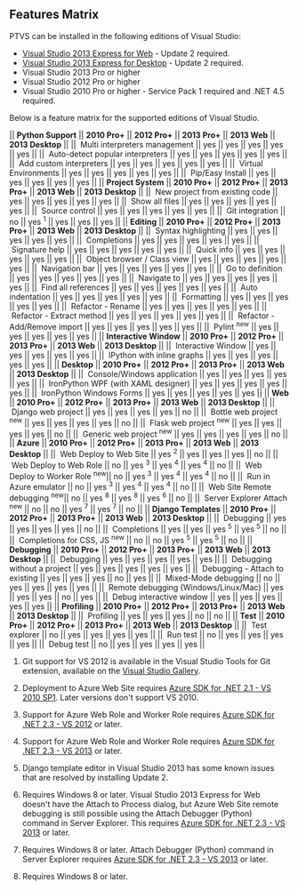 Features Matrix
---------------

PTVS can be installed in the following editions of Visual Studio:

* [Visual Studio 2013 Express for Web](http://www.microsoft.com/en-us/download/details.aspx?id=40747) - Update 2 required.
* [Visual Studio 2013 Express for Desktop](http://www.microsoft.com/en-us/download/details.aspx?id=40787) - Update 2 required.
* Visual Studio 2013 Pro or higher
* Visual Studio 2012 Pro or higher
* Visual Studio 2010 Pro or higher - Service Pack 1 required and .NET 4.5 required.

Below is a feature matrix for the supported editions of Visual Studio.

|| **Python Support**                            || **2010 Pro+**    || **2012 Pro+**    || **2013 Pro+**    || **2013 Web**     || **2013 Desktop** ||
|| &nbsp;Multi interpreters management           || yes              || yes              || yes              || yes              || yes              ||
|| &nbsp;Auto-detect popular interpreters        || yes              || yes              || yes              || yes              || yes              ||
|| &nbsp;Add custom interpreters                 || yes              || yes              || yes              || yes              || yes              ||
|| &nbsp;Virtual Environments                    || yes              || yes              || yes              || yes              || yes              ||
|| &nbsp;Pip/Easy Install                        || yes              || yes              || yes              || yes              || yes              ||
|| **Project System**                            || **2010 Pro+**    || **2012 Pro+**    || **2013 Pro+**    || **2013 Web**     || **2013 Desktop** ||
|| &nbsp;New project from existing code          || yes              || yes              || yes              || yes              || yes              ||
|| &nbsp;Show all files                          || yes              || yes              || yes              || yes              || yes              ||
|| &nbsp;Source control                          || yes              || yes              || yes              || yes              || yes              ||
|| &nbsp;Git integration                         || no               || yes <sup>1</sup> || yes              || yes              || yes              ||
|| **Editing**                                   || **2010 Pro+**    || **2012 Pro+**    || **2013 Pro+**    || **2013 Web**     || **2013 Desktop** ||
|| &nbsp;Syntax highlighting                     || yes              || yes              || yes              || yes              || yes              ||
|| &nbsp;Completions                             || yes              || yes              || yes              || yes              || yes              ||
|| &nbsp;Signature help                          || yes              || yes              || yes              || yes              || yes              ||
|| &nbsp;Quick info                              || yes              || yes              || yes              || yes              || yes              ||
|| &nbsp;Object browser / Class view             || yes              || yes              || yes              || yes              || yes              ||
|| &nbsp;Navigation bar                          || yes              || yes              || yes              || yes              || yes              ||
|| &nbsp;Go to definition                        || yes              || yes              || yes              || yes              || yes              ||
|| &nbsp;Navigate to                             || yes              || yes              || yes              || yes              || yes              ||
|| &nbsp;Find all references                     || yes              || yes              || yes              || yes              || yes              ||
|| &nbsp;Auto indentation                        || yes              || yes              || yes              || yes              || yes              ||
|| &nbsp;Formatting                              || yes              || yes              || yes              || yes              || yes              ||
|| &nbsp;Refactor - Rename                       || yes              || yes              || yes              || yes              || yes              ||
|| &nbsp;Refactor - Extract method               || yes              || yes              || yes              || yes              || yes              ||
|| &nbsp;Refactor - Add/Remove import            || yes              || yes              || yes              || yes              || yes              ||
|| &nbsp;Pylint <sup>new</sup>                   || yes              || yes              || yes              || yes              || yes              ||
|| **Interactive Window**                        || **2010 Pro+**    || **2012 Pro+**    || **2013 Pro+**    || **2013 Web**     || **2013 Desktop** ||
|| &nbsp;Interactive Window                      || yes              || yes              || yes              || yes              || yes              ||
|| &nbsp;IPython with inline graphs              || yes              || yes              || yes              || yes              || yes              ||
|| **Desktop**                                   || **2010 Pro+**    || **2012 Pro+**    || **2013 Pro+**    || **2013 Web**     || **2013 Desktop** ||
|| &nbsp;Console/Windows application             || yes              || yes              || yes              || yes              || yes              ||
|| &nbsp;IronPython WPF (with XAML designer)     || yes              || yes              || yes              || yes              || yes              ||
|| &nbsp;IronPython Windows Forms                || yes              || yes              || yes              || yes              || yes              ||
|| **Web**                                       || **2010 Pro+**    || **2012 Pro+**    || **2013 Pro+**    || **2013 Web**     || **2013 Desktop** ||
|| &nbsp;Django web project                      || yes              || yes              || yes              || yes              || no               ||
|| &nbsp;Bottle web project <sup>new</sup>       || yes              || yes              || yes              || yes              || no               ||
|| &nbsp;Flask web project <sup>new</sup>        || yes              || yes              || yes              || yes              || no               ||
|| &nbsp;Generic web project <sup>new</sup>      || yes              || yes              || yes              || yes              || no               ||
|| **Azure**                                     || **2010 Pro+**    || **2012 Pro+**    || **2013 Pro+**    || **2013 Web**     || **2013 Desktop** ||
|| &nbsp;Web Deploy to Web Site                  || yes <sup>2</sup> || yes              || yes              || yes              || no               ||
|| &nbsp;Web Deploy to Web Role                  || no               || yes <sup>3</sup> || yes <sup>4</sup> || yes <sup>4</sup> || no               ||
|| &nbsp;Web Deploy to Worker Role <sup>new</sup>|| no               || yes <sup>3</sup> || yes <sup>4</sup> || yes <sup>4</sup> || no               ||
|| &nbsp;Run in Azure emulator                   || no               || yes <sup>3</sup> || yes <sup>4</sup> || yes <sup>4</sup> || no               ||
|| &nbsp;Web Site Remote debugging <sup>new</sup>|| no               || yes <sup>8</sup> || yes <sup>8</sup> || yes <sup>6</sup> || no               ||
|| &nbsp;Server Explorer Attach <sup>new</sup>   || no               || no               || yes <sup>7</sup> || yes <sup>7</sup> || no               ||
|| **Django Templates**                          || **2010 Pro+**    || **2012 Pro+**    || **2013 Pro+**    || **2013 Web**     || **2013 Desktop** ||
|| &nbsp;Debugging                               || yes              || yes              || yes              || yes              || no               ||
|| &nbsp;Completions                             || yes              || yes              || yes <sup>5</sup> || yes <sup>5</sup> || no               ||
|| &nbsp;Completions for CSS, JS <sup>new</sup>  || no               || no               || yes <sup>5</sup> || yes <sup>5</sup> || no               ||
|| **Debugging**                                 || **2010 Pro+**    || **2012 Pro+**    || **2013 Pro+**    || **2013 Web**     || **2013 Desktop** ||
|| &nbsp;Debugging                               || yes              || yes              || yes              || yes              || yes              ||
|| &nbsp;Debugging without a project             || yes              || yes              || yes              || yes              || yes              ||
|| &nbsp;Debugging - Attach to existing          || yes              || yes              || yes              || no               || yes              ||
|| &nbsp;Mixed-Mode debugging                    || no               || yes              || yes              || yes              || yes              ||
|| &nbsp;Remote debugging (Windows/Linux/Mac)    || yes              || yes              || yes              || no               || yes              ||
|| &nbsp;Debug interactive window                || yes              || yes              || yes              || yes              || yes              ||
|| **Profiling**                                 || **2010 Pro+**    || **2012 Pro+**    || **2013 Pro+**    || **2013 Web**     || **2013 Desktop** ||
|| &nbsp;Profiling                               || yes              || yes              || yes              || no               || no               ||
|| **Test**                                      || **2010 Pro+**    || **2012 Pro+**    || **2013 Pro+**    || **2013 Web**     || **2013 Desktop** ||
|| &nbsp;Test explorer                           || no               || yes              || yes              || yes              || yes              ||
|| &nbsp;Run test                                || no               || yes              || yes              || yes              || yes              ||
|| &nbsp;Debug test                              || no               || yes              || yes              || yes              || yes              ||

1. Git support for VS 2012 is available in the Visual Studio Tools for Git extension, available on the [Visual Studio Gallery](http://visualstudiogallery.msdn.microsoft.com/abafc7d6-dcaa-40f4-8a5e-d6724bdb980c).

2. Deployment to Azure Web Site requires [Azure SDK for .NET 2.1 - VS 2010 SP1](http://go.microsoft.com/fwlink/?LinkId=313855).  Later versions don't support VS 2010.

3. Support for Azure Web Role and Worker Role requires [Azure SDK for .NET 2.3 - VS 2012](http://go.microsoft.com/fwlink/?LinkId=323511) or later.

4. Support for Azure Web Role and Worker Role requires [Azure SDK for .NET 2.3 - VS 2013](http://go.microsoft.com/fwlink/?LinkId=323510) or later.

5. Django template editor in Visual Studio 2013 has some known issues that are resolved by installing Update 2.

6. Requires Windows 8 or later. Visual Studio 2013 Express for Web doesn't have the Attach to Process dialog, but Azure Web Site remote debugging is still possible using the Attach Debugger (Python) command in Server Explorer. This requires [Azure SDK for .NET 2.3 - VS 2013](http://go.microsoft.com/fwlink/?LinkId=323510) or later.

7. Requires Windows 8 or later. Attach Debugger (Python) command in Server Explorer requires [Azure SDK for .NET 2.3 - VS 2013](http://go.microsoft.com/fwlink/?LinkId=323510) or later.

8. Requires Windows 8 or later.
